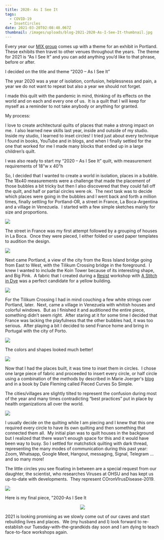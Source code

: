 ```yaml
---
title: 2020- As I See It
tags:
  - COVID-19
  - InsetCircles
date: 2021-03-20T02:08:40.067Z
thumbnail: /images/uploads/blog-2021-2020-As-I-See-It-thumbnail.jpg
---
```

Every year our [MIX group](http://mixpdx.blogspot.com/) comes up with a theme for an exhibit in Portland.  These exhibits then travel to other venues throughout the years.  The theme for 2021 is “As I See It” and you can add anything you’d like to that phrase, before or after. 

I decided on the title and theme “2020 – As I See It”

The year 2020 was a year of isolation, confusion, helplessness and pain, a year we do not want to repeat but also a year we should not forget.

I made this quilt with the pandemic in mind, thinking of its effects on the world and on each and every one of us.  It is a quilt that I will keep for myself as a reminder to not take anybody or anything for granted.

My process:

I love to create architectural quilts of places that make a strong impact on me.  I also learned new skills last year, inside and outside of my studio.  Inside my studio, I learned to inset circles! I tried just about every technique I found in books, YouTube and in blogs, and when I finally settled for the one that worked for me I made many blocks that ended up in a large children’s quilt. 

I was also ready to start my “2020 – As I See It” quilt, with measurement requirements of 18”w x 40”h

So, I decided that I wanted to create a world in isolation, places in a bubble.  The 18x40 measurements were a challenge that made the placement of those bubbles a bit tricky but then I also discovered that they could fall off the quilt, and half or partial circles were ok.  The next task was to decide which places were going in the bubbles and I went back and forth a million times, finally settling for Portland-OR, a street in France, La Boca-Argentina and a village in Venezuela.  I started with a few simple sketches mainly for size and proportions.


<img class="img-responsive" src="/images/uploads/blog-2021-As-I-See-It-1.jpg">


The street in France was my first attempt followed by a grouping of houses in La Boca.  Once they were pieced, I either folded or used paper templates to audition the design.


<img class="img-responsive" src="/images/uploads/blog-2021-As-I-See-It-2.jpg">


Next came Portland, a view of the city from the Ross Island bridge going from East to West, with the Tilikum Crossing bridge in the foreground.  I knew I wanted to include the Koin Tower because of its interesting shape, and Big Pink.  A fabric that I created during a [Resist](https://www.stitchindye.com/workshops-2/r-e-s-i-s-t-creating-pattern-with-wax) workshop with [A Stitch in Dye](https://www.stitchindye.com/) was a perfect candidate for a yellow building.


<img class="img-responsive" src="/images/uploads/blog-2021-As-I-See-It-3.jpg">


For the Tilikum Crossing I had in mind couching a few white strings over Portland, later.  Next, came a village in Venezuela with whitish houses and colorful windows.  But as I finished it and auditioned the entire piece, something didn’t seem right.  After staring at it for some time I decided that France was lacking the playfulness that the other bubbles had, it was too serious.  After playing a bit I decided to send France home and bring in Portugal with the city of Porto.


<img class="img-responsive" src="/images/uploads/blog-2021-As-I-See-It-4.jpg">


The colors and shapes looked much better!


<img class="img-responsive" src="/images/uploads/blog-2021-As-I-See-It-5.jpg">


Now that I had the places built, it was time to inset them in circles.  I chose one large piece of fabric and proceeded to insert every circle, or half circle using a combination of the methods by described in Marie Joerger's [blog](http://mariescreativespace.blogspot.com/2014/05/nhmqg-bom-plus-circle-tutorial.html) and in a book by Dale Fleming called Pieced Curves So Simple.

The cities/villages are slightly tilted to represent the confusion during most of the year and many times contradicting “best practices” put in place by health organizations all over the world.


<img class="img-responsive" src="/images/uploads/blog-2021-As-I-See-It-6.jpg">


I usually decide on the quilting while I am piecing and I knew that this one required every circle to have its own quilting and then something that connected them all.  My initial plan was to quilt houses in the background but I realized that there wasn’t enough space for this and it would have been way to busy. So I settled for matchstick quilting with dark thread, representing the many modes of communication during this past year: Zoom, Whatsapp, Google Meet, Hangout, messaging, Signal, Telegram … and so many more!

The little circles you see floating in between are a special request from our daughter, the scientist, who researches Viruses at OHSU and has kept us up-to-date with developments.  They represent COronVIrusDisease-2019.


<img class="img-responsive" src="/images/uploads/blog-2021-As-I-See-It-7.jpg">


Here is my final piece, "2020-As I See It


<p align="center"><img class="img-responsive" src="/images/uploads/2020-as-i-see-it-small.jpg"></p>


2021 is looking promising as we slowly come out of our caves and start rebuilding lives and places.  We (my husband and I) look forward to re-establish our Tuesday-with-the-grandkids day soon and I am dying to teach face-to-face workshops again.